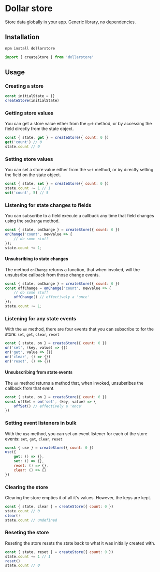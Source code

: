 # Dollar store
Store data globally in your app. Generic library, no dependencies.

## Installation

```sh
npm install dollarstore
```

```js
import { createStore } from 'dollarstore'
```

## Usage

### Creating a store
```js
const initialState = {}
createStore(initialState)
```

### Getting store values

You can get a store value either from the `get` method, or by accessing the field directly from the state object.

```js
const { state, get } = createStore({ count: 0 })
get('count') // 0
state.count // 0
```

### Setting store values

You can set a store value either from the `set` method, or by directly setting the field on the state object.

```js
const { state, set } = createStore({ count: 0 })
state.count += 1 // 1
set('count', 5) // 5
```

### Listening for state changes to fields

You can subscribe to a field execute a callback any time that field changes using the `onChange` method.

```js
const { state, onChange } = createStore({ count: 0 })
onChange('count', newValue => {
    // do some stuff
});
state.count += 1;
```

#### Unsubsribing to state changes

The method `onChange` returns a function, that when invoked, will the unsubsribe callback from those change events.

```js
const { state, onChange } = createStore({ count: 0 })
const offChange = onChange('count', newValue => {
    // do some stuff
    offChange() // effectively a 'once'
});
state.count += 1;
```

### Listening for any state events

With the `on` method, there are four events that you can subscribe to for the store: `set`, `get`, `clear`, `reset`

```js
const { state, on } = createStore({ count: 0 })
on('set', (key, value) => {})
on('get', value => {})
on('clear', () => {})
on('reset', () => {})
```

#### Unsubscribing from state events

The `on` method returns a method that, when invoked, unsubsribes the callback from that event.

```js
const { state, on } = createStore({ count: 0 })
const offSet = on('set', (key, value) => {
    offSet() // effectively a 'once'
})
```

### Setting event listeners in bulk

With the `use` method, you can set an event listener for each of the store events: `set`, `get`, `clear`, `reset`

```js
const { use } = createStore({ count: 0 })
use({
    get: () => {},
    set: () => {},
    reset: () => {},
    clear: () => {}
})
```

### Clearing the store

Clearing the store empties it of all it's values. However, the keys are kept.

```js
const { state, clear } = createStore({ count: 0 })
state.count // 0
clear()
state.count // undefined
```

### Reseting the store

Reseting the store resets the state back to what it was initially created with.

```js
const { state, reset } = createStore({ count: 0 })
state.count += 1 // 1
reset()
state.count // 0
```
